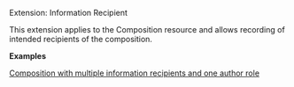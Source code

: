 Extension: Information Recipient

This extension applies to the Composition resource and allows recording of intended recipients of the composition.

**Examples**

[Composition with multiple information recipients and one author role](Composition-multiple-information-recipients-and-author-role.html)
